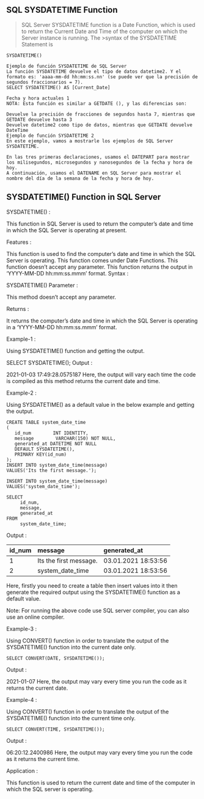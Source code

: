 ## SQL SYSDATETIME Function
>SQL Server SYSDATETIME function is a Date Function, which is used to return the Current Date and Time of the computer on which the Server instance is running. The >syntax of the SYSDATETIME Statement is

`SYSDATETIME()`

```
Ejemplo de función SYSDATETIME de SQL Server
La función SYSDATETIME devuelve el tipo de datos datetime2. Y el formato es: 'aaaa-mm-dd hh:mm:ss.nn' (se puede ver que la precisión de segundos fraccionarios = 7).
SELECT SYSDATETIME() AS [Current_Date]

Fecha y hora actuales 1
NOTA: Esta función es similar a GETDATE (), y las diferencias son:

Devuelve la precisión de fracciones de segundos hasta 7, mientras que GETDATE devuelve hasta 3
Devuelve datetime2 como tipo de datos, mientras que GETDATE devuelve DateTime
Ejemplo de función SYSDATETIME 2
En este ejemplo, vamos a mostrarle los ejemplos de SQL Server SYSDATETIME.

En las tres primeras declaraciones, usamos el DATEPART para mostrar los milisegundos, microsegundos y nanosegundos de la fecha y hora de hoy.
A continuación, usamos el DATENAME en SQL Server para mostrar el nombre del día de la semana de la fecha y hora de hoy.
```


## SYSDATETIME() Function in SQL Server

SYSDATETIME() :

This function in SQL Server is used to return the computer’s date and time in which the SQL Server is operating at present.

Features :

This function is used to find the computer’s date and time in which the SQL Server is operating.
This function comes under Date Functions.
This function doesn’t accept any parameter.
This function returns the output in ‘YYYY-MM-DD hh:mm:ss.mmm’ format.
Syntax :

SYSDATETIME()
Parameter :

This method doesn’t accept any parameter.

Returns :

It returns the computer’s date and time in which the SQL Server is operating in a ‘YYYY-MM-DD hh:mm:ss.mmm’ format.

Example-1 :

Using SYSDATETIME() function and getting the output.

SELECT SYSDATETIME();
Output :

2021-01-03 17:49:28.0575187
Here, the output will vary each time the code is compiled as this method returns the current date and time.

Example-2 :

Using SYSDATETIME() as a default value in the below example and getting the output.
```
CREATE TABLE system_date_time
(
   id_num        INT IDENTITY,
   message        VARCHAR(150) NOT NULL,
   generated_at DATETIME NOT NULL
   DEFAULT SYSDATETIME(),
   PRIMARY KEY(id_num)
);
INSERT INTO system_date_time(message)
VALUES('Its the first message.');

INSERT INTO system_date_time(message)
VALUES('system_date_time');

SELECT
     id_num,
     message,
     generated_at
FROM
     system_date_time;
```
Output :


| id_num  |   message              |   generated_at       |
| :------ | :--------------------- | :------------------- |  
| 1     | Its the first message.| 03.01.2021 18:53:56|
| 2     | system_date_time      | 03.01.2021 18:53:56|


Here, firstly you need to create a table then insert values into it then generate the required output using the SYSDATETIME() function as a default value.

Note: For running the above code use SQL server compiler, you can also use an online compiler.

Example-3 :

Using CONVERT() function in order to translate the output of the SYSDATETIME() function into the current date only.

```
SELECT CONVERT(DATE, SYSDATETIME());
```
Output :

2021-01-07
Here, the output may vary every time you run the code as it returns the current date.

Example-4 :

Using CONVERT() function in order to translate the output of the SYSDATETIME() function into the current time only.

```
SELECT CONVERT(TIME, SYSDATETIME());
```
Output :

06:20:12.2400986
Here, the output may vary every time you run the code as it returns the current time.

Application :

This function is used to return the current date and time of the computer in which the SQL server is operating.
